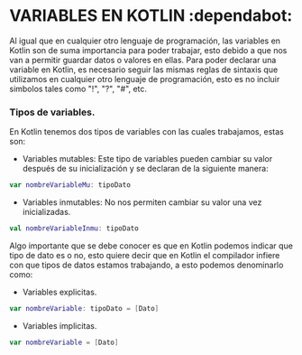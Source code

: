 # VARIABLES EN KOTLIN :dependabot:
Al igual que en cualquier otro lenguaje de programación, las variables en Kotlin son de suma importancia para poder trabajar, esto debido a que nos van a 
permitir guardar datos o valores en ellas. Para poder declarar una variable en Kotlin, es necesario seguir las mismas reglas de sintaxis que utilizamos 
en cualquier otro lenguaje de programación, esto es no incluir simbolos tales como "!", "?", "#", etc.

### Tipos de variables.
En Kotlin tenemos dos tipos de variables con las cuales trabajamos, estas son:
- Variables mutables: Este tipo de variables pueden cambiar su valor después de su inicialización y se declaran de la siguiente manera:
```kt
var nombreVariableMu: tipoDato
```

- Variables inmutables: No nos permiten cambiar su valor una vez inicializadas.
```kt
val nombreVariableInmu: tipoDato
```

Algo importante que se debe conocer es que en Kotlin podemos indicar que tipo de dato es o no, esto quiere decir que en Kotlin el compilador infiere con
que tipos de datos estamos trabajando, a esto podemos denominarlo como:
- Variables explicitas.
```kt
var nombreVariable: tipoDato = [Dato]
```

- Variables implicitas.
```kt
var nombreVariable = [Dato]
```